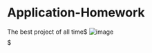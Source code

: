 # Application-Homework
The best project of all time$
![image](https://user-images.githubusercontent.com/116007536/203063473-e95fc3c5-3e5a-4e60-8017-a350e22512d7.png)
$$$$$
